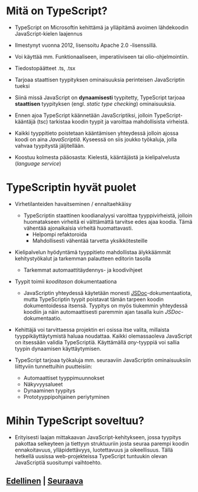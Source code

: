 # Mitä on TypeScript?
- TypeScript on Microsoftin kehittämä ja ylläpitämä avoimen lähdekoodin JavaScript-kielen laajennus

- Ilmestynyt vuonna 2012, lisensoitu Apache 2.0 -lisenssillä.

- Voi käyttää mm. Funktionaaliseen, imperatiiviseen tai olio-ohjelmointiin.

- Tiedostopäätteet .ts, .tsx

- Tarjoaa staattisen tyypityksen ominaisuuksia perinteisen JavaScriptin tueksi

- Siinä missä JavaScript on **dynaamisesti** tyypitetty, TypeScript tarjoaa **staattisen** tyypityksen (engl. *static type checking*) ominaisuuksia.

- Ennen ajoa TypeScript käännetään JavaScriptiksi, jolloin TypeScript-kääntäjä (tsc) tarkistaa koodin tyypit ja varoittaa mahdollisista virheistä.

- Kaikki tyyppitieto poistetaan kääntämisen yhteydessä jolloin ajossa koodi on aina *JavaScriptiä*. Kyseessä on siis joukko työkaluja, jolla vahvaa tyypitystä jäljitellään.

- Koostuu kolmesta pääosasta: Kielestä, kääntäjästä ja kielipalvelusta (*language service*)

# TypeScriptin hyvät puolet

- Virhetilanteiden havaitseminen / ennaltaehkäisy
    -   TypeScriptin staattinen koodianalyysi varoittaa tyyppivirheistä, jolloin huomatakseen virheitä ei välttämättä tarvitse edes ajaa koodia. Tämä vähentää ajonaikaisia virheitä huomattavasti.
        - Helpompi refaktoroida
        - Mahdollisesti vähentää tarvetta yksikkötesteille

- Kielipalvelun hyödyntämä tyyppitieto mahdollistaa älykkäämmät kehitystyökalut ja tarkemman palautteen editorin tasolla
    - Tarkemmat automaattitäydennys- ja koodivihjeet

- Tyypit toimii *kooditason* dokumentaationa
    - JavaScriptin yhteydessä käytetään monesti [JSDoc](https://jsdoc.app/about-getting-started.html)-dokumentaatiota, mutta TypeScriptin tyypit poistavat tämän tarpeen koodin dokumentoidessa itsensä. Tyypitys on myös tiukemmin yhteydessä koodiin ja näin automaattisesti paremmin ajan tasalla kuin *JSDoc*-dokumentaatio.

- Kehittäjä voi tarvittaessa projektin eri osissa itse valita, millaista tyyppikäyttäytymistä haluaa noudattaa. Kaikki olemassaoleva JavaScript on itsessään validia TypeScriptiä. Käyttämällä *any*-tyyppiä voi sallia tyypin dynaamisen käyttäytymisen.

- TypeScript tarjoaa työkaluja  mm. seuraaviin JavaScriptin ominaisuuksiin liittyviin tunnettuihin puutteisiin:
    - Automaattiset tyyppimuunnokset
    - Näkyvyysalueet
    - Dynaaminen tyypitys
    - Prototyyppipohjainen periytyminen

# Mihin TypeScript soveltuu?
- Erityisesti laajan mittakaavan JavaScript-kehitykseen, jossa tyypitys pakottaa selkeyteen ja tiettyyn struktuuriin josta seuraa parempi koodin ennakoitavuus, ylläpidettävyys, luotettavuus ja oikeellisuus. Tällä hetkellä uusissa web-projekteissa TypeScript tuntuukin olevan JavaScriptiä suositumpi vaihtoehto.

## [Edellinen](../../../README.md) | [Seuraava](../1/README.md)